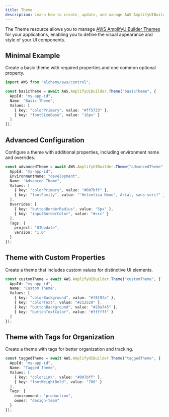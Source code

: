 ```yaml
---
title: Theme
description: Learn how to create, update, and manage AWS AmplifyUIBuilder Themes using Alchemy Cloud Control.
---
```


The Theme resource allows you to manage [AWS AmplifyUIBuilder Themes](https://docs.aws.amazon.com/amplifyuibuilder/latest/userguide/) for your applications, enabling you to define the visual appearance and style of your UI components.

## Minimal Example

Create a basic theme with required properties and one common optional property.

```ts
import AWS from "alchemy/aws/control";

const basicTheme = await AWS.AmplifyUIBuilder.Theme("basicTheme", {
  AppId: "my-app-id",
  Name: "Basic Theme",
  Values: [
    { key: "colorPrimary", value: "#ff5733" },
    { key: "fontSizeBase", value: "16px" }
  ]
});
```

## Advanced Configuration

Configure a theme with additional properties, including environment name and overrides.

```ts
const advancedTheme = await AWS.AmplifyUIBuilder.Theme("advancedTheme", {
  AppId: "my-app-id",
  EnvironmentName: "development",
  Name: "Advanced Theme",
  Values: [
    { key: "colorPrimary", value: "#007bff" },
    { key: "fontFamily", value: "'Helvetica Neue', Arial, sans-serif" }
  ],
  Overrides: [
    { key: "buttonBorderRadius", value: "5px" },
    { key: "inputBorderColor", value: "#ccc" }
  ],
  Tags: {
    project: "UIUpdate",
    version: "1.0"
  }
});
```

## Theme with Custom Properties

Create a theme that includes custom values for distinctive UI elements.

```ts
const customTheme = await AWS.AmplifyUIBuilder.Theme("customTheme", {
  AppId: "my-app-id",
  Name: "Custom Theme",
  Values: [
    { key: "colorBackground", value: "#f8f9fa" },
    { key: "colorText", value: "#212529" },
    { key: "buttonBackground", value: "#28a745" },
    { key: "buttonTextColor", value: "#ffffff" }
  ]
});
```

## Theme with Tags for Organization

Create a theme with tags for better organization and tracking.

```ts
const taggedTheme = await AWS.AmplifyUIBuilder.Theme("taggedTheme", {
  AppId: "my-app-id",
  Name: "Tagged Theme",
  Values: [
    { key: "colorLink", value: "#007bff" },
    { key: "fontWeightBold", value: "700" }
  ],
  Tags: {
    environment: "production",
    owner: "design-team"
  }
});
```